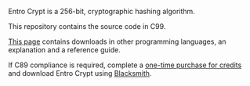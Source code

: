 Entro Crypt is a 256-bit, cryptographic hashing algorithm.

This repository contains the source code in C99.

[This page](https://entrocraft.com/dungeon/hashing-algorithms/entro-crypt/) contains downloads in other programming languages, an explanation and a reference guide.

If C89 compliance is required, complete a [one-time purchase for credits](https://entrocraft.com/pricing/) and download Entro Crypt using [Blacksmith](https://entrocraft.com/blacksmith/).
